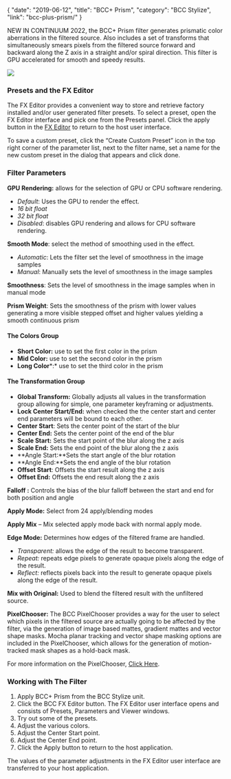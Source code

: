{
"date": "2019-06-12",
"title": "BCC+ Prism",
"category": "BCC Stylize",
"link": "bcc-plus-prism/"
}

 
NEW IN CONTINUUM 2022, the BCC+ Prism filter generates prismatic color aberrations in the filtered source. Also includes a set of transforms that simultaneously smears pixels from the filtered source forward and backward along the Z axis in a straight and/or spiral direction. This filter is GPU accelerated for smooth and speedy results. 


![](https://borisfx-com-res.cloudinary.com/image/upload//documentation/continuum/uploads/2021/11/PrismCombo-1024x288.jpg)
### Presets and the FX Editor


The FX Editor provides a convenient way to store and retrieve factory installed and/or user generated filter presets. To select a preset, open the FX Editor interface and pick one from the Presets panel. Click the apply button in the [FX Editor](/documentation/continuum/bcc-fx-editor) to return to the host user interface. 


To save a custom preset, click the “Create Custom Preset” icon in the top right corner of the parameter list, next to the filter name, set a name for the new custom preset in the dialog that appears and click done. 


### Filter Parameters


**GPU Rendering:** allows for the selection of GPU or CPU software rendering.


* *Default*: Uses the GPU to render the effect.
* *16 bit float*
* *32 bit float*
* *Disabled*: disables GPU rendering and allows for CPU software rendering.


**Smooth Mode**: select the method of smoothing used in the effect. 


* *Automatic*: Lets the filter set the level of smoothness in the image samples
* *Manual*: Manually sets the level of smoothness in the image samples


**Smoothness**: Sets the level of smoothness in the image samples when in manual mode


**Prism Weight**: Sets the smoothness of the prism with lower values generating a more visible stepped offset and higher values yielding a smooth continuous prism


#### **The Colors Group**


* **Short Color:** use to set the first color in the prism
* **Mid Color:** use to set the second color in the prism
* **Long Color***:* use to set the third color in the prism


#### **The Transformation Group**


* **Global Transform:** Globally adjusts all values in the transformation group allowing for simple, one parameter keyframing or adjustments.
* **Lock Center Start/End:** when checked the the center start and center end parameters will be bound to each other.
* **Center Start**: Sets the center point of the start of the blur
* **Center End:** Sets the center point of the end of the blur
* **Scale Start:** Sets the start point of the blur along the z axis
* **Scale End:** Sets the end point of the blur along the z axis
* **Angle Start:**Sets the start angle of the blur rotation
* **Angle End:**Sets the end angle of the blur rotation
* **Offset Start**: Offsets the start result along the z axis
* **Offset End:** Offsets the end result along the z axis


**Falloff :** Controls the bias of the blur falloff between the start and end for both position and angle


**Apply Mode:** Select from 24 apply/blending modes


**Apply Mix** – Mix selected apply mode back with normal apply mode.


**Edge Mode:** Determines how edges of the filtered frame are handled. 


* *Transparent:* allows the edge of the result to become transparent.
* *Repeat:* repeats edge pixels to generate opaque pixels along the edge of the result.
* *Reflect:* reflects pixels back into the result to generate opaque pixels along the edge of the result.


**Mix with Original:** Used to blend the filtered result with the unfiltered source. 


**PixelChooser:**  The BCC PixelChooser provides a way for the user to select which pixels in the filtered source are actually going to be affected by the filter, via the generation of image based mattes, gradient mattes and vector shape masks. Mocha planar tracking and vector shape masking options are included in the PixelChooser, which allows for the generation of motion-tracked mask shapes as a hold-back mask. 


For more information on the PixelChooser, [Click Here](/documentation/continuum/).


### Working with The Filter


1. Apply BCC+ Prism from the BCC Stylize unit.
2. Click the BCC FX Editor button. The FX Editor user interface opens and consists of Presets, Parameters and Viewer windows.
3. Try out some of the presets.
4. Adjust the various colors.
5. Adjust the Center Start point.
6. Adjust the Center End point.
7. Click the Apply button to return to the host application.


The values of the parameter adjustments in the FX Editor user interface are transferred to your host application.


